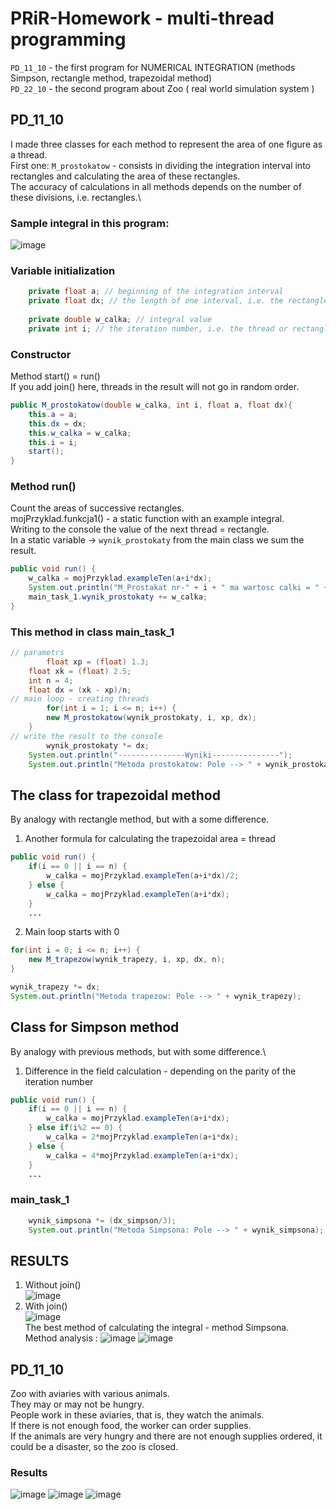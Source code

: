# PRiR-Homework - multi-thread programming
```PD_11_10``` - the first program for NUMERICAL INTEGRATION (methods Simpson, rectangle method, trapezoidal method) \
```PD_22_10``` - the second program about Zoo ( real world simulation system ) 
## PD_11_10 
I made three classes for each method to represent the area of one figure as a thread.\
First one: ```M_prostokatow``` - consists in dividing the integration interval into rectangles and calculating the area of these rectangles.\
The accuracy of calculations in all methods depends on the number of these divisions, i.e. rectangles.\
### Sample integral in this program:
![image](https://user-images.githubusercontent.com/72127610/138529944-dd6f5dd9-db5f-4e35-a8fc-fb2ab4706bcd.png)
### Variable initialization
```java
  	private float a; // beginning of the integration interval
	private float dx; // the length of one interval, i.e. the rectangle after the division 
	
	private double w_calka; // integral value
	private int i; // the iteration number, i.e. the thread or rectangle
```
### Constructor
Method start() = run() \
If you add join() here, threads in the result will not go in random order.
```java
public M_prostokatow(double w_calka, int i, float a, float dx){
	this.a = a;
	this.dx = dx;
	this.w_calka = w_calka;
	this.i = i;
	start();
}
```
### Method run()
Count the areas of successive rectangles.\
mojPrzyklad.funkcja1() - a static function with an example integral.\
Writing to the console the value of the next thread = rectangle.\
In a static variable -> ```wynik_prostokaty``` from the main class we sum the result.
```java
public void run() {
	w_calka = mojPrzyklad.exampleTen(a+i*dx);
	System.out.println("M_Prostakat nr-" + i + " ma wartosc calki = " + w_calka);
	main_task_1.wynik_prostokaty += w_calka;
}
```
### This method in class main_task_1
```java
// parametrs
    	float xp = (float) 1.3;
	float xk = (float) 2.5;
	int n = 4;
	float dx = (xk - xp)/n;
// main loop - creating threads
    	for(int i = 1; i <= n; i++) {
		new M_prostokatow(wynik_prostokaty, i, xp, dx);
	}
// write the result to the console
    	wynik_prostokaty *= dx;
	System.out.println("---------------Wyniki---------------");
	System.out.println("Metoda prostokatow: Pole --> " + wynik_prostokaty);
```
## The class for trapezoidal method 
By analogy with rectangle method, but with a some difference.
1) Another formula for calculating the trapezoidal area = thread
```java
public void run() {
	if(i == 0 || i == n) {
		w_calka = mojPrzyklad.exampleTen(a+i*dx)/2;
	} else {
		w_calka = mojPrzyklad.exampleTen(a+i*dx);
	}
	...
```
2) Main loop starts with 0
```java
for(int i = 0; i <= n; i++) {
	new M_trapezow(wynik_trapezy, i, xp, dx, n);
}

wynik_trapezy *= dx;
System.out.println("Metoda trapezow: Pole --> " + wynik_trapezy);
```
## Class for Simpson method
By analogy with previous methods, but with some difference.\
1) Difference in the field calculation - depending on the parity of the iteration number
```java
public void run() {
	if(i == 0 || i == n) {
		w_calka = mojPrzyklad.exampleTen(a+i*dx);
	} else if(i%2 == 0) {
		w_calka = 2*mojPrzyklad.exampleTen(a+i*dx);
	} else {
		w_calka = 4*mojPrzyklad.exampleTen(a+i*dx);
	}
	...
```
### main_task_1
```java
	wynik_simpsona *= (dx_simpson/3);
	System.out.println("Metoda Simpsona: Pole --> " + wynik_simpsona);
```
## RESULTS
1) Without join()\
![image](https://user-images.githubusercontent.com/72127610/138532853-bf3c8d4b-8448-4b5b-ac0c-5d5c834438cf.png)
2) With join()\
![image](https://user-images.githubusercontent.com/72127610/138532995-bdde15cf-25fe-4165-b903-ed96dee52e70.png) \
The best method of calculating the integral - method Simpsona.\
Method analysis :
![image](https://user-images.githubusercontent.com/72127610/138533116-d9ee5d1b-6b4b-45ce-a482-2ca17d9ed0fd.png)
![image](https://user-images.githubusercontent.com/72127610/138533138-5db662ba-d8b0-4b39-839d-5c916dc489c9.png)

## PD_11_10
Zoo with aviaries with various animals.\
They may or may not be hungry.\
People work in these aviaries, that is, they watch the animals.\
If there is not enough food, the worker can order supplies.\
If the animals are very hungry and there are not enough supplies ordered, it could be a disaster, so the zoo is closed.
### Results
![image](https://user-images.githubusercontent.com/72127610/138571508-238671af-615b-465e-b72c-6bcec7176f66.png)
![image](https://user-images.githubusercontent.com/72127610/138571519-7098434b-5330-43e4-88a3-b9213e4c3bfa.png)
![image](https://user-images.githubusercontent.com/72127610/138571523-cce8d232-901f-4b10-b833-f38ce323d489.png)



